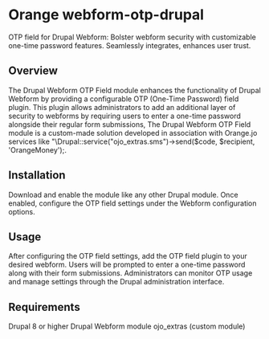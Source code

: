 # Orange webform-otp-drupal
OTP field for Drupal Webform: Bolster webform security with customizable one-time password features. Seamlessly integrates, enhances user trust.

<h2>Overview</h2>
The Drupal Webform OTP Field module enhances the functionality of Drupal Webform by providing a configurable OTP (One-Time Password) field plugin. This plugin allows administrators to add an additional layer of security to webforms by requiring users to enter a one-time password alongside their regular form submissions, The Drupal Webform OTP Field module is a custom-made solution developed in association with Orange.jo services like "\Drupal::service("ojo_extras.sms")->send($code, $recipient, 'OrangeMoney');. 

<h2>Installation</h2>
Download and enable the module like any other Drupal module.
Once enabled, configure the OTP field settings under the Webform configuration options.

<h2>Usage</h2>
After configuring the OTP field settings, add the OTP field plugin to your desired webform.
Users will be prompted to enter a one-time password along with their form submissions.
Administrators can monitor OTP usage and manage settings through the Drupal administration interface.

<h2>Requirements</h2>
Drupal 8 or higher
Drupal Webform module
ojo_extras (custom module)
